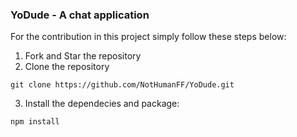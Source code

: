 ### YoDude - A chat application 

For the contribution in this project simply follow these steps below:

1. Fork and Star the repository
2. Clone the repository
```
git clone https://github.com/NotHumanFF/YoDude.git
```
3. Install the dependecies and package:
```
npm install
```
